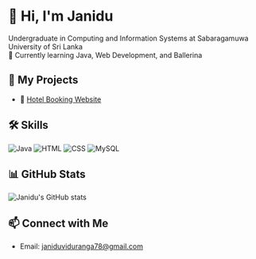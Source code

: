 # 👋 Hi, I'm Janidu
Undergraduate in Computing and Information Systems at Sabaragamuwa University of Sri Lanka  
🌱 Currently learning Java, Web Development, and Ballerina 

## 🚀 My Projects
- 🏨 [Hotel Booking Website](https://github.com/janidu123/HotelBooking)  

## 🛠️ Skills
![Java](https://img.shields.io/badge/Java-ED8B00?style=for-the-badge&logo=java&logoColor=white)
![HTML](https://img.shields.io/badge/HTML5-E34F26?style=for-the-badge&logo=html5&logoColor=white)
![CSS](https://img.shields.io/badge/CSS3-1572B6?style=for-the-badge&logo=css3&logoColor=white)
![MySQL](https://img.shields.io/badge/MySQL-4479A1?style=for-the-badge&logo=mysql&logoColor=white)

## 📊 GitHub Stats
![Janidu's GitHub stats](https://github-readme-stats.vercel.app/api?username=janidu123&show_icons=true&theme=radical)

## 📫 Connect with Me
- Email: janiduviduranga78@gmail.com  


